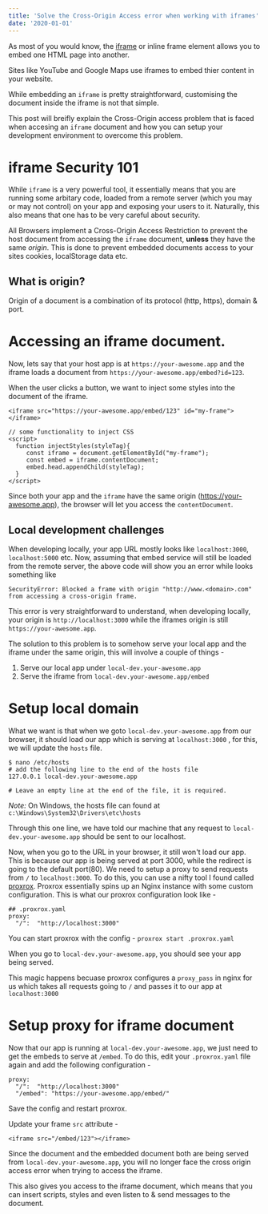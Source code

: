 ```yaml
---
title: 'Solve the Cross-Origin Access error when working with iframes'
date: '2020-01-01'
---
```

As most of you would know, the [iframe](https://developer.mozilla.org/en-US/docs/Web/HTML/Element/iframe) or inline frame element allows you to embed one HTML page into another. 

Sites like YouTube and Google Maps use iframes to embed thier content in your website. 

While embedding an `iframe` is pretty straightforward, customising the document inside the iframe is not that simple. 

This post will breifly explain the Cross-Origin access problem that is faced when accesing an `iframe` document and how you can setup your development environment to overcome this problem.

# iframe Security 101
While `iframe` is a very powerful tool, it essentially means that you are running some arbitary code, loaded from a remote server (which you may or may not control) on your app and exposing your users to it. Naturally, this also means that one has to be very careful about security. 

All Browsers implement a Cross-Origin Access Restriction to prevent the host document from accessing the `iframe` document, **unless** they have the same _origin_. This is done to prevent embedded documents access to your sites cookies, localStorage data etc.

## What is origin?
Origin of a document is a combination of its protocol (http, https), domain & port. 

# Accessing an iframe document.
Now, lets say that your host app is at `https://your-awesome.app` and the iframe loads a document from `https://your-awesome.app/embed?id=123`. 

When the user clicks a button, we want to inject some styles into the document of the iframe.

```
<iframe src="https://your-awesome.app/embed/123" id="my-frame"></iframe>

// some functionality to inject CSS
<script>
  function injectStyles(styleTag){
     const iframe = document.getElementById("my-frame");
     const embed = iframe.contentDocument;
     embed.head.appendChild(styleTag);
  }
</script>
```

Since both your app and the `iframe` have the same origin (https://your-awesome.app), the browser will let you access the `contentDocument`.

## Local development challenges
When developing locally, your app URL mostly looks like `localhost:3000`, `localhost:5000` etc. Now, assuming that embed service will still be loaded from the remote server, the above code will show you an error while looks something like 
```
SecurityError: Blocked a frame with origin "http://www.<domain>.com" from accessing a cross-origin frame.
```
This error is very straightforward to understand, when developing locally, your origin is `http://localhost:3000` while the iframes origin is still `https://your-awesome.app`. 

The solution to this problem is to somehow serve your local app and the iframe under the same origin, this will involve a couple of things -

 1. Serve our local app under `local-dev.your-awesome.app`
 2. Serve the iframe from `local-dev.your-awesome.app/embed`

# Setup local domain
What we want is that when we goto `local-dev.your-awesome.app` from our browser, it should load our app which is serving at `localhost:3000` , for this, we will update the `hosts` file.

```
$ nano /etc/hosts
# add the following line to the end of the hosts file
127.0.0.1 local-dev.your-awesome.app

# Leave an empty line at the end of the file, it is required.
```

_Note:_ On Windows, the hosts file can found at `c:\Windows\System32\Drivers\etc\hosts`

Through this one line, we have told our machine that any request to `local-dev.your-awesome.app` should be sent to our localhost. 

Now, when you go to the URL in your browser, it still won't load our app. This is because our app is being served at port 3000, while the redirect is going to the default port(80). 
We need to setup a proxy to send requests from `/` to `localhost:3000`. To do this, you can use a nifty tool I found called [proxrox](https://github.com/bripkens/proxrox). Proxrox essentially spins up an Nginx instance with some custom configuration. This is what our proxrox configuration look like - 

```
## .proxrox.yaml
proxy:
  "/":  "http://localhost:3000"
```

You can start proxrox with the config - `proxrox start .proxrox.yaml`

When you go to `local-dev.your-awesome.app`, you should see your app being served.

This magic happens becuase proxrox configures a `proxy_pass` in nginx for us which takes all requests going to `/` and passes it to our app at `localhost:3000`

# Setup proxy for iframe document
Now that our app is running at `local-dev.your-awesome.app`,  we just need to get the embeds to serve at `/embed`. To do this, edit your `.proxrox.yaml` file again and add the following configuration - 

```
proxy:
  "/":  "http://localhost:3000"
  "/embed": "https://your-awesome.app/embed/"
```

Save the config and restart proxrox.

Update your frame `src` attribute - 

`<iframe src="/embed/123"></iframe>`

Since the document and the embedded document both are being served from `local-dev.your-awesome.app`, you will no longer face the cross origin access error when trying to access the iframe.

This also gives you access to the iframe document, which means that you can insert scripts, styles and even listen to & send messages to the document.

